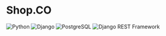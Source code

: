 # Shop.CO
 ![Python](https://img.shields.io/badge/python-3670A0?style=for-the-badge&logo=python&logoColor=ffdd54)  ![Django](https://img.shields.io/badge/django-%23092E20.svg?style=for-the-badge&logo=django&logoColor=white)   ![PostgreSQL](https://img.shields.io/badge/postgresql-%23336791.svg?style=for-the-badge&logo=postgresql&logoColor=white) ![Django REST Framework](https://img.shields.io/badge/Django%20REST%20Framework-%23ff1709.svg?style=for-the-badge&logo=django&logoColor=white)



